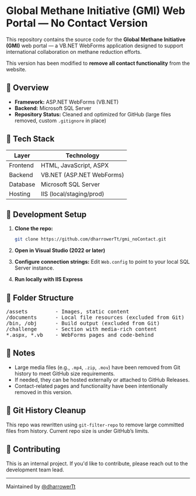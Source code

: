 # Global Methane Initiative (GMI) Web Portal — No Contact Version

This repository contains the source code for the **Global Methane Initiative (GMI)** web portal — a VB.NET WebForms application designed to support international collaboration on methane reduction efforts.

This version has been modified to **remove all contact functionality** from the website.

## 🚀 Overview

- **Framework:** ASP.NET WebForms (VB.NET)
- **Backend:** Microsoft SQL Server
- **Repository Status:** Cleaned and optimized for GitHub (large files removed, custom `.gitignore` in place)

## 🔧 Tech Stack

| Layer        | Technology              |
|--------------|--------------------------|
| Frontend     | HTML, JavaScript, ASPX   |
| Backend      | VB.NET (ASP.NET WebForms)|
| Database     | Microsoft SQL Server     |
| Hosting      | IIS (local/staging/prod) |

## 💠 Development Setup

1. **Clone the repo:**
   ```bash
   git clone https://github.com/dharrowerTt/gmi_noContact.git
   ```

2. **Open in Visual Studio (2022 or later)**

3. **Configure connection strings:**
   Edit `Web.config` to point to your local SQL Server instance.

4. **Run locally with IIS Express**

## 📂 Folder Structure

<pre>
/assets         - Images, static content
/documents      - Local file resources (excluded from Git)
/bin, /obj      - Build output (excluded from Git)
/challenge      - Section with media-rich content
*.aspx, *.vb    - WebForms pages and code-behind
</pre>

## 📌 Notes

- Large media files (e.g., `.mp4`, `.zip`, `.mov`) have been removed from Git history to meet GitHub size requirements.
- If needed, they can be hosted externally or attached to GitHub Releases.
- Contact-related pages and functionality have been intentionally removed in this version.

## 🧼 Git History Cleanup

This repo was rewritten using `git-filter-repo` to remove large committed files from history. Current repo size is under GitHub’s limits.

## 🤝 Contributing

This is an internal project. If you'd like to contribute, please reach out to the development team lead.

---

Maintained by [@dharrowerTt](https://github.com/dharrowerTt)
